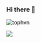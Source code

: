 ### Hi there 👋
<p> <img src="https://komarev.com/ghpvc/?username=tophvn&label=Profile%20views&color=0e75b6&style=flat" alt="tophvn" /> </p>

![](https://github-readme-stats.vercel.app/api?username=tophvn&hide_border=false&include_all_commits=true&count_private=true)

